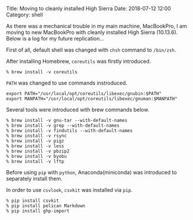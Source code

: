 Title: Moving to cleanly installed High Sierra
Date: 2018-07-12 12:00
Category: shell

As there was a mechanical trouble in my main machine, MacBookPro, I am moving to new MacBookPro with cleanly installed High Sierra (10.13.6). Below is a log for my future replication...

First of all, default shell was changed with `chsh` command to `/bin/zsh`.

After installing Homebrew, `coreutils` was firstly introduced.

```
% brew install -v coreutils
```

`PATH` was changed  to use commands instroduced.

```
export PATH="/usr/local/opt/coreutils/libexec/gnubin:$PATH"
export MANPATH="/usr/local/opt/coreutils/libexec/gnuman:$MANPATH"
```

Several tools were introduced with brew commands below.

```
% brew install -v gnu-tar --with-default-names
% brew install -v grep --with-default-names
% brew install -v findutils --with-default-names
% brew install -v rsync
% brew install -v pigz
% brew install -v less
% brew install -v pbzip2
% brew install -v byobu
% brew install -v lftp
```

Before using `pip` with `python`, Anaconda(miniconda) was introduced to separately install them.

In order to use `csvlook`, `csvkit` was installed via `pip`.

```
% pip install csvkit
% pip install pelican Markdown
% pip install ghp-import
```

